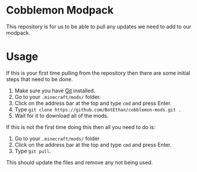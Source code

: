 # Cobblemon Modpack
This repository is for us to be able to pull any updates we need to add to our modpack.

# Usage
If this is your first time pulling from the repository then there are some initial steps that need to be done.

1. Make sure you have [Git](https://git-scm.com/downloads) installed.
2. Go to your `.minecraft/mods/` folder.
3. Click on the address bar at the top and type `cmd` and press Enter.
4. Type `git clone https://github.com/BotEthan/cobblemon-mods.git .`
5. Wait for it to download all of the mods.

If this is not the first time doing this then all you need to do is:

1. Go to your `.minecraft/mods/` folder
2. Click on the address bar at the top and type `cmd` and press Enter.
3. Type `git pull`.

This should update the files and remove any not being used.

